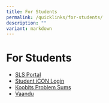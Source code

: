 ```yaml
---
title: For Students
permalink: /quicklinks/for-students/
description: ""
variant: markdown
---
```

# **For Students**
*   [SLS Portal](https://vle.learning.moe.edu.sg/login)
*   [Student iCON Login](https://workspace.google.com/dashboard)
*   [Koobits Problem Sums](https://problemsums.koobits.com/)
*   [Vaandu](http://www.vaandu.sg/)
